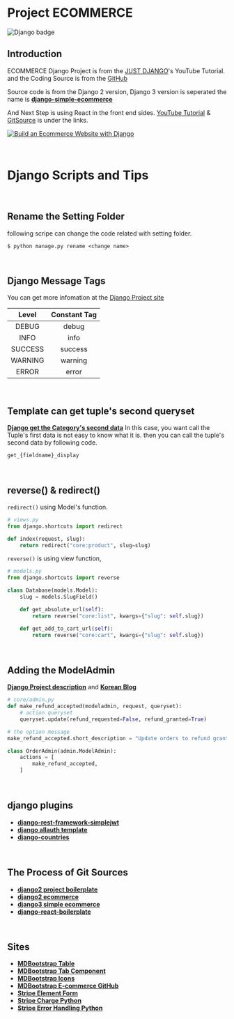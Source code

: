 # Project ECOMMERCE

![Django badge](https://img.shields.io/badge/Django-3.1-blue.svg)

## Introduction

ECOMMERCE Django Project is from the [JUST DJANGO](https://www.youtube.com/playlist?list=PLLRM7ROnmA9F2vBXypzzplFjcHUaKWWP5)'s YouTube Tutorial. and the Coding Source is from the [GitHub](https://github.com/justdjango/django-ecommerce)

Source code is from the Django 2 version, Django 3 version is seperated the name is **[django-simple-ecommerce](https://github.com/justdjango/django-simple-ecommerce)**

And Next Step is using React in the front end sides. [YouTube Tutorial](https://www.youtube.com/playlist?list=PLLRM7ROnmA9Hp8j_1NRCK6pNVFfSf4G7a) & [GitSource](https://github.com/justdjango/django-react-ecommerce) is under the links.

[![Build an Ecommerce Website with Django](https://i.ytimg.com/vi/z4USlooVXG0/hqdefault.jpg?sqp=-oaymwEXCNACELwBSFryq4qpAwkIARUAAIhCGAE=&rs=AOn4CLA8QhBJLQ2nI0omuhdYdfUR9QjPTg)](https://www.youtube.com/playlist?list=PLLRM7ROnmA9F2vBXypzzplFjcHUaKWWP5)

<br/>

# **Django Scripts and Tips**

<br/>

## Rename the Setting Folder

following scripe can change the code related with setting folder.

`$ python manage.py rename <change name>`

<br/>

## Django Message Tags

You can get more infomation at the [Django Project site](https://docs.djangoproject.com/en/3.1/ref/contrib/messages/)

|  Level  | Constant Tag |
| :-----: | :----------: |
|  DEBUG  |    debug     |
|  INFO   |     info     |
| SUCCESS |   success    |
| WARNING |   warning    |
|  ERROR  |    error     |

<br/>

## Template can get tuple's second queryset

**[Django get the Category's second data](https://ssungkang.tistory.com/entry/Django-ChoiceField-%EC%82%AC%EC%9A%A9%ED%95%98%EA%B8%B0)** In this case, you want call the Tuple's first data is not easy to know what it is. then you can call the tuple's second data by following code.

`get_{fieldname}_display`

<br/>

## reverse() & redirect()

`redirect()` using Model's function.

```python
# views.py
from django.shortcuts import redirect

def index(request, slug):
    return redirect("core:product", slug=slug)
```

`reverse()` is using view function,

```python
# models.py
from django.shortcuts import reverse

class Database(models.Model):
    slug = models.SlugField()

    def get_absolute_url(self):
        return reverse("core:list", kwargs={"slug": self.slug})

    def get_add_to_cart_url(self):
        return reverse("core:cart", kwargs={"slug": self.slug})
```

<br/>

## Adding the ModelAdmin

**[Django Project description](https://docs.djangoproject.com/en/3.1/ref/contrib/admin/#django.contrib.admin.ModelAdmin)** and **[Korean Blog](https://wayhome25.github.io/django/2017/03/22/django-ep8-django-admin/)**

```python
# core/admin.py
def make_refund_accepted(modeladmin, request, queryset):
    # action queryset
    queryset.update(refund_requested=False, refund_granted=True)

# the option message
make_refund_accepted.short_description = "Update orders to refund granted"

class OrderAdmin(admin.ModelAdmin):
    actions = [
        make_refund_accepted,
    ]
```

<br/>

## django plugins

- **[django-rest-framework-simplejwt](https://github.com/SimpleJWT/django-rest-framework-simplejwt)**
- **[django allauth template](https://github.com/pennersr/django-allauth/tree/master/allauth/templates)**
- **[django-countries](https://github.com/SmileyChris/django-countries)**

<br/>

## The Process of Git Sources

- **[django2 project boilerplate](https://github.com/justdjango/django_project_boilerplate)**
- **[django2 ecommerce](https://github.com/justdjango/django-ecommerce)**
- **[django3 simple ecommerce](https://github.com/justdjango/django-react-ecommerce)**
- **[django-react-boilerplate](https://github.com/justdjango/django-react-boilerplate)**

<br/>

## Sites

- **[MDBootstrap Table](https://mdbootstrap.com/docs/jquery/tables/basic/)**
- **[MDBootstrap Tab Component](https://mdbootstrap.com/docs/jquery/components/tabs/)**
- **[MDBootstrap Icons](https://mdbootstrap.com/docs/jquery/content/icons-list/)**
- **[MDBootstrap E-commerce GitHub](https://github.com/mdbootstrap/Ecommerce-Template-Bootstrap)**
- **[Stripe Element Form](https://stripe.com/docs/stripe-js)**
- **[Stripe Charge Python](https://stripe.com/docs/api/charges/create?lang=python)**
- **[Stripe Error Handling Python](https://stripe.com/docs/api/errors/handling?lang=python)**
